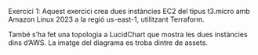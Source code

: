 Exercici 1:
Aquest exercici crea dues instàncies EC2 del tipus t3.micro amb Amazon Linux 2023 a la regió us-east-1, utilitzant Terraform.

També s’ha fet una topologia a LucidChart que mostra les dues instàncies dins d’AWS. La imatge del diagrama es troba dintre de assets.